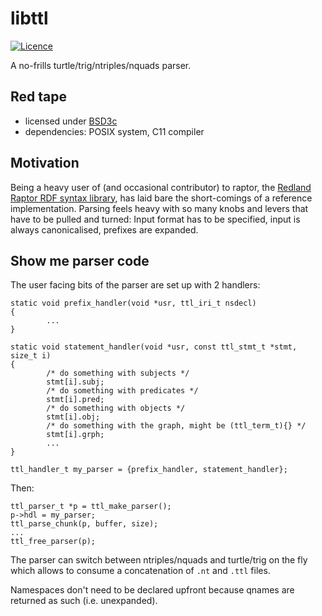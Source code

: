 libttl
======

[![Licence](http://img.shields.io/badge/licence-BSD3c-brightgreen.svg)](http://opensource.org/licenses/BSD-3-Clause)

A no-frills turtle/trig/ntriples/nquads parser.

Red tape
--------

- licensed under [BSD3c][1]
- dependencies: POSIX system, C11 compiler


Motivation
----------

Being a heavy user of (and occasional contributor) to raptor, the
[Redland Raptor RDF syntax library][2], has laid bare the short-comings
of a reference implementation.  Parsing feels heavy with so many knobs
and levers that have to be pulled and turned: Input format has to be
specified, input is always canonicalised, prefixes are expanded.


Show me parser code
-------------------

The user facing bits of the parser are set up with 2 handlers:

    static void prefix_handler(void *usr, ttl_iri_t nsdecl)
    {
            ...
    }
    
    static void statement_handler(void *usr, const ttl_stmt_t *stmt, size_t i)
    {
            /* do something with subjects */
            stmt[i].subj;
            /* do something with predicates */
            stmt[i].pred;
            /* do something with objects */
            stmt[i].obj;
            /* do something with the graph, might be (ttl_term_t){} */
            stmt[i].grph;
            ...
    }
    
    ttl_handler_t my_parser = {prefix_handler, statement_handler};

Then:

    ttl_parser_t *p = ttl_make_parser();
    p->hdl = my_parser;
    ttl_parse_chunk(p, buffer, size);
    ...
    ttl_free_parser(p);

The parser can switch between ntriples/nquads and turtle/trig on the
fly which allows to consume a concatenation of `.nt` and `.ttl` files.

Namespaces don't need to be declared upfront because qnames are returned
as such (i.e. unexpanded).


  [1]: http://opensource.org/licenses/BSD-3-Clause
  [2]: http://librdf.org/raptor/

<!--
  Local variables:
  mode: auto-fill
  fill-column: 72
  filladapt-mode: t
  End:
-->
